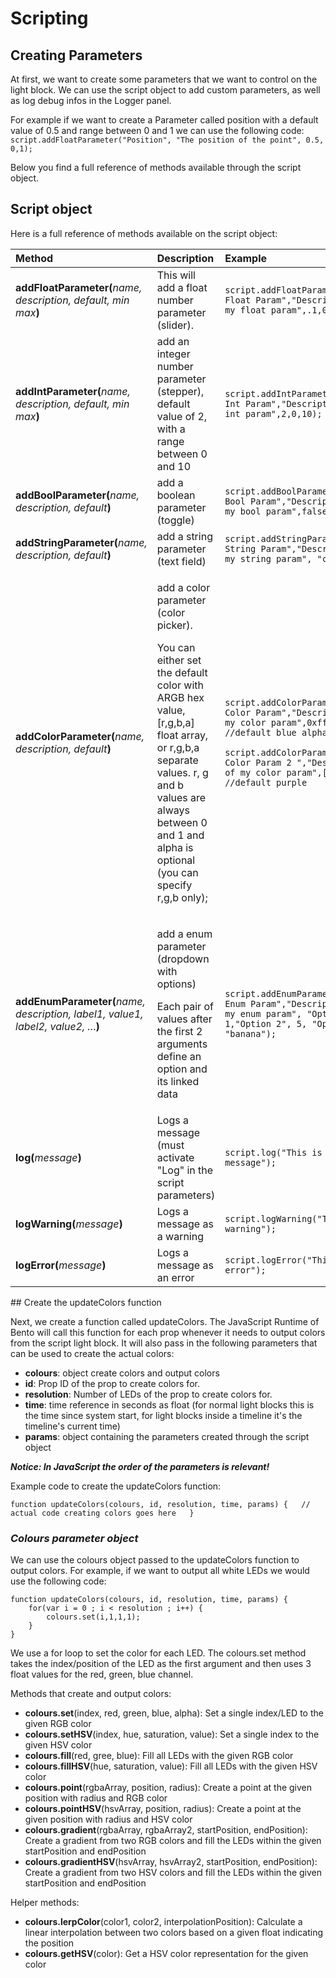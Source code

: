 # Scripting



## Creating Parameters

At first, we want to create some parameters that we want to control on the light block. We can use the script object to add custom parameters, as well as log debug infos in the Logger panel.

For example if we want to create a Parameter called position with a default value of 0.5 and range between 0 and 1 we can use the following code:  
`script.addFloatParameter("Position", "The position of the point", 0.5, 0,1);`

Below you find a full reference of methods available through the script object.

## Script object 

Here is a full reference of methods available on the script object:

<table>
  <thead>
    <tr>
      <th style="text-align:left">Method</th>
      <th style="text-align:left">Description</th>
      <th style="text-align:left">Example</th>
    </tr>
  </thead>
  <tbody>
    <tr>
      <td style="text-align:left"><b>addFloatParameter(</b><em>name, description, default, min max</em><b>)</b>
      </td>
      <td style="text-align:left">This will add a float number parameter (slider).</td>
      <td style="text-align:left"><code>script.addFloatParameter(&quot;My Float Param&quot;,&quot;Description of my float param&quot;,.1,0,1);</code>
      </td>
    </tr>
    <tr>
      <td style="text-align:left"><b>addIntParameter(</b><em>name, description, default, min max</em><b>)</b>
      </td>
      <td style="text-align:left">add an integer number parameter (stepper), default value of 2, with a
        range between 0 and 10</td>
      <td style="text-align:left"><code>script.addIntParameter(&quot;My Int Param&quot;,&quot;Description of my int param&quot;,2,0,10);</code>
      </td>
    </tr>
    <tr>
      <td style="text-align:left"><b>addBoolParameter(</b><em>name, description, default</em><b>)</b>
      </td>
      <td style="text-align:left">add a boolean parameter (toggle)</td>
      <td style="text-align:left"><code>script.addBoolParameter(&quot;My Bool Param&quot;,&quot;Description of my bool param&quot;,false);</code>
      </td>
    </tr>
    <tr>
      <td style="text-align:left"><b>addStringParameter(</b><em>name, description, default</em><b>)</b>
      </td>
      <td style="text-align:left">add a string parameter (text field)</td>
      <td style="text-align:left"><code>script.addStringParameter(&quot;My String Param&quot;,&quot;Description of my string param&quot;, &quot;cool&quot;);</code>
      </td>
    </tr>
    <tr>
      <td style="text-align:left"><b>addColorParameter(</b><em>name, description, default</em><b>)</b>
      </td>
      <td style="text-align:left">
        <p>add a color parameter (color picker).</p>
        <p>You can either set the default color with ARGB hex value, [r,g,b,a] float
          array, or r,g,b,a separate values. r, g and b values are always between
          0 and 1 and alpha is optional (you can specify r,g,b only);</p>
      </td>
      <td style="text-align:left">
        <p><code>script.addColorParameter(&quot;My Color Param&quot;,&quot;Description of my color param&quot;,0xff0000ff); //default blue alpha 100%</code>
        </p>
        <p><code>script.addColorParameter(&quot;My Color Param 2 &quot;,&quot;Description of my color param&quot;,[1,0,1]); //default purple</code>
        </p>
      </td>
    </tr>
    <tr>
      <td style="text-align:left"><b>addEnumParameter(</b><em>name, description, label1, value1, label2, value2, ..</em>.<b>)</b>
      </td>
      <td style="text-align:left">
        <p>add a enum parameter (dropdown with options)</p>
        <p>Each pair of values after the first 2 arguments define an option and its
          linked data</p>
      </td>
      <td style="text-align:left"><code>script.addEnumParameter(&quot;My Enum Param&quot;,&quot;Description of my enum param&quot;, &quot;Option 1&quot;, 1,&quot;Option 2&quot;, 5, &quot;Option 3&quot;, &quot;banana&quot;);</code>
      </td>
    </tr>
    <tr>
      <td style="text-align:left"><b>log(</b><em>message</em><b>)</b>
      </td>
      <td style="text-align:left">Logs a message (must activate &quot;Log&quot; in the script parameters)</td>
      <td
      style="text-align:left"><code>script.log(&quot;This is a message&quot;);</code>
        </td>
    </tr>
    <tr>
      <td style="text-align:left"><b>logWarning(</b><em>message</em><b>)</b>
      </td>
      <td style="text-align:left">Logs a message as a warning</td>
      <td style="text-align:left"><code>script.logWarning(&quot;This is a warning&quot;);</code>
      </td>
    </tr>
    <tr>
      <td style="text-align:left"><b>logError(</b><em>message</em><b>)</b>
      </td>
      <td style="text-align:left">Logs a message as an error</td>
      <td style="text-align:left"><code>script.logError(&quot;This is an error&quot;);</code>
      </td>
    </tr>
  </tbody>
</table>## Create the updateColors function

Next, we create a function called updateColors. The JavaScript Runtime of Bento will call this function for each prop whenever it needs to output colors from the script light block. It will also pass in the following parameters that can be used to create the actual colors:

* **colours**: object create colors and output colors
* **id**: Prop ID of the prop to create colors for.
* **resolution**: Number of LEDs of the prop to create colors for.
* **time**: time reference in seconds as float \(for normal light blocks this is the time since system start, for light blocks inside a timeline it's the timeline's current time\)
* **params**: object containing the parameters created through the script object

_**Notice: In JavaScript the order of the parameters is relevant!**_

Example code to create the updateColors function:

`function updateColors(colours, id, resolution, time, params) {  
   // actual code creating colors goes here  
}`

### _**Colours parameter object**_

We can use the colours object passed to the updateColors function to output colors. For example, if we want to output all white LEDs we would use the following code:

```text
function updateColors(colours, id, resolution, time, params) {	
	for(var i = 0 ; i < resolution ; i++) {
		colours.set(i,1,1,1);
	}
} 
```

We use a for loop to set the color for each LED. The colours.set method takes the index/position of the LED as the first argument and then uses 3 float values for the red, green, blue channel. 

Methods that create and output colors:

* **colours.set**\(index, red, green, blue, alpha\): Set a single index/LED to the given RGB color
* **colours.setHSV**\(index, hue, saturation, value\): Set a single index to the given HSV color
* **colours.fill**\(red, gree, blue\): Fill all LEDs with the given RGB color
* **colours.fillHSV**\(hue, saturation, value\): Fill all LEDs with the given HSV color
* **colours.point**\(rgbaArray, position, radius\): Create a point at the given position with radius and RGB color
* **colours.pointHSV**\(hsvArray, position, radius\): Create a point at the given position with radius and HSV color
* **colours.gradient**\(rgbaArray, rgbaArray2, startPosition, endPosition\): Create a gradient from two RGB colors and fill the LEDs within the given startPosition and endPosition
* **colours.gradientHSV**\(hsvArray, hsvArray2, startPosition, endPosition\): Create a gradient from two HSV colors and fill the LEDs within the given startPosition and endPosition

Helper methods:

* **colours.lerpColor**\(color1, color2, interpolationPosition\): Calculate a linear interpolation between two colors based on a given float indicating the position
* **colours.getHSV**\(color\): Get a HSV color representation for the given color

